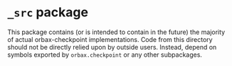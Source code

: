 # `_src` package

This package contains (or is intended to contain in the future) the majority of
actual orbax-checkpoint implementations. Code from this directory should not be
directly relied upon by outside users. Instead, depend on symbols exported by
`orbax.checkpoint` or any other subpackages.